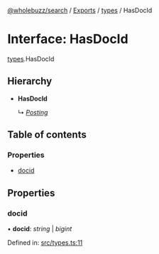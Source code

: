 [@wholebuzz/search](../README.md) / [Exports](../modules.md) / [types](../modules/types.md) / HasDocId

# Interface: HasDocId

[types](../modules/types.md).HasDocId

## Hierarchy

- **HasDocId**

  ↳ [*Posting*](types.posting.md)

## Table of contents

### Properties

- [docid](types.hasdocid.md#docid)

## Properties

### docid

• **docid**: *string* \| *bigint*

Defined in: [src/types.ts:11](https://github.com/wholebuzz/search/blob/master/src/types.ts#L11)
